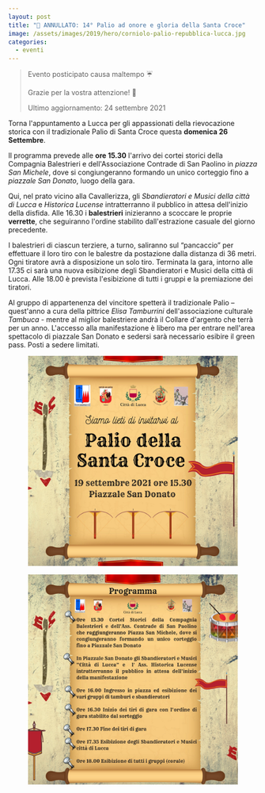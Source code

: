 ```yaml
---
layout: post
title: "🎯 ANNULLATO: 14° Palio ad onore e gloria della Santa Croce"
image: /assets/images/2019/hero/corniolo-palio-repubblica-lucca.jpg
categories:
  - eventi
---
```


> Evento posticipato causa maltempo ☔️
>
> Grazie per la vostra attenzione! 🙏
>
> Ultimo aggiornamento: 24 settembre 2021

Torna l'appuntamento a Lucca per gli appassionati della rievocazione storica con
il tradizionale Palio di Santa Croce questa **domenica 26 Settembre**.

<!-- more -->

Il programma prevede alle **ore 15.30** l'arrivo dei cortei storici della Compagnia
Balestrieri e dell'Associazione Contrade di San Paolino in *piazza San Michele*,
dove si congiungeranno formando un unico corteggio fino a *piazzale San Donato*,
luogo della gara.

Qui, nel prato vicino alla Cavallerizza, gli *Sbandieratori e Musici della città
di Lucca* e *Historica Lucense* intratterranno il pubblico in attesa dell'inizio
della disfida. Alle 16.30 i **balestrieri** inizieranno a scoccare le proprie
**verrette**, che seguiranno l'ordine stabilito dall'estrazione casuale del
giorno precedente.

I balestrieri di ciascun terziere, a turno, saliranno sul “pancaccio” per
effettuare il loro tiro con le balestre da postazione dalla distanza di 36
metri. Ogni tiratore avrà a disposizione un solo tiro. Terminata la gara,
intorno alle 17.35 ci sarà una nuova esibizione degli Sbandieratori e Musici
della città di Lucca. Alle 18.00 è prevista l'esibizione di tutti i gruppi e la
premiazione dei tiratori.

Al gruppo di appartenenza del vincitore spetterà il tradizionale Palio –
quest'anno a cura della pittrice *Elisa Tamburrini* dell'associazione culturale
*Tambuca* - mentre al miglior balestriere andrà il Collare d'argento che terrà
per un anno. L'accesso alla manifestazione è libero ma per entrare nell'area
spettacolo di piazzale San Donato e sedersi sarà necessario esibire il green
pass. Posti a sedere limitati.

<figure class="align-center">
  <a href="/assets/images/2021/palio-santa-croce/locandina_fronte.jpg">
    <img src="/assets/images/2021/palio-santa-croce/locandina_fronte.jpg" alt="locandina">
  </a>
</figure>

<figure class="align-center">
  <a href="/assets/images/2021/palio-santa-croce/locandina_retro.jpg">
    <img src="/assets/images/2021/palio-santa-croce/locandina_retro.jpg" alt="programma">
  </a>
</figure>

<script type='application/ld+json'>
{
  "@context": "https://www.schema.org",
  "@type": "Event",
  "name": "14° Palio della Santa Croce",
  "url": "https://consanpaolino.org/2021/palio-santa-croce",
  "description": "Gara di tiro con balestra antica da banco",
  "startDate": "2021-09-26T15:30:00+02:00",
  "endDate": "2021-09-26T18:00:00+02:00",
  "eventStatus": "EventScheduled",
  "isAccessibleForFree": true,
  "eventAttendanceMode": "https://schema.org/OfflineEventAttendanceMode",
  "image": [
    "https://consanpaolino.org/assets/images/2021/3-palio-contrade-san-paolino-manifesto.jpg",
    "https://consanpaolino.org/assets/images/gallery/campo-tiri-bandiere-litab-contrade-libertas.jpg",
    "https://consanpaolino.org/assets/images/2018/hero/palio-balestrieri.jpg",
    "https://consanpaolino.org/assets/images/gallery/lucca-corteo.jpg",
    "https://consanpaolino.org/assets/images/gallery/balestrieri-piazza-san-michele.jpg",
    "https://consanpaolino.org/assets/images/2019/concorso-fotografia/russo-lucca-medievale-1.jpg",
    "https://consanpaolino.org/assets/images/gallery/balestriere-al-tiro-lato.jpg"
  ],
  "location": {
    "@type": "Place",
    "name": "Piazzale San Donato",
    "address": {
      "@type": "PostalAddress",
      "streetAddress": "Piazzale San Donato",
      "addressLocality": "Lucca",
      "addressRegion": "LU",
      "postalCode": "55100",
      "addressCountry": "IT"
    }
  },
  "offers": {
    "@type": "Offer",
    "description": "Ingresso gratuito",
    "url": "https://consanpaolino.org/2021/palio-santa-croce",
    "price": "0.00",
    "priceCurrency": "EUR",
    "availability": "https://schema.org/InStock",
    "validFrom": "2021-01-01"
  },
  "performer": {
    "@type": "PerformingGroup",
    "name": "Contrade San Paolino",
    "email": "consanpaolino@gmail.com"
  },
  "organizer": {
    "@type": "Organization",
    "name": "Contrade San Paolino",
    "url" : "https://consanpaolino.org",
    "email": "consanpaolino@gmail.com"
  }
}
 </script>
